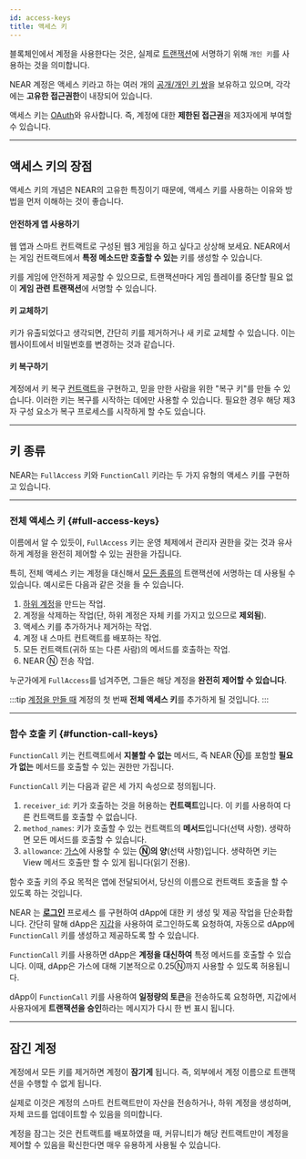 ```yaml
---
id: access-keys
title: 액세스 키
---
```

블록체인에서 계정을 사용한다는 것은, 실제로 [트랜잭션](../transactions/overview.md)에 서명하기 위해 `개인 키`를 사용하는 것을 의미합니다.

NEAR 계정은 액세스 키라고 하는 여러 개의 [공개/개인 키 쌍](https://en.wikipedia.org/wiki/Public-key_cryptography)을 보유하고 있으며, 각각에는 **고유한 접근권한**이 내장되어 있습니다.

액세스 키는 [OAuth](https://en.wikipedia.org/wiki/OAuth)와 유사합니다. 즉, 계정에 대한 **제한된 접근권**을 제3자에게 부여할 수 있습니다.

---

## 액세스 키의 장점
액세스 키의 개념은 NEAR의 고유한 특징이기 때문에, 액세스 키를 사용하는 이유와 방법을 먼저 이해하는 것이 좋습니다.

#### 안전하게 앱 사용하기
웹 앱과 스마트 컨트랙트로 구성된 웹3 게임을 하고 싶다고 상상해 보세요. NEAR에서는 게임 컨트랙트에서 **특정 메소드만 호출할 수 있는** 키를 생성할 수 있습니다.

키를 게임에 안전하게 제공할 수 있으므로, 트랜잭션마다 게임 플레이를 중단할 필요 없이 **게임 관련 트랜잭션**에 서명할 수 있습니다.

#### 키 교체하기
키가 유출되었다고 생각되면, 간단히 키를 제거하거나 새 키로 교체할 수 있습니다. 이는 웹사이트에서 비밀번호를 변경하는 것과 같습니다.

#### 키 복구하기
계정에서 키 복구 [컨트랙트](smartcontract.md)을 구현하고, 믿을 만한 사람을 위한 "복구 키"를 만들 수 있습니다. 이러한 키는 복구를 시작하는 데에만 사용할 수 있습니다.
필요한 경우 해당 제3자 구성 요소가 복구 프로세스를 시작하게 할 수도 있습니다. 

---

## 키 종류

NEAR는 `FullAccess` 키와 `FunctionCall` 키라는 두 가지 유형의 액세스 키를 구현하고 있습니다.

<hr class="subsection" />

### 전체 액세스 키 {#full-access-keys}

이름에서 알 수 있듯이, `FullAccess` 키는 운영 체제에서 관리자 권한을 갖는 것과 유사하게 계정을 완전히 제어할 수 있는 권한을 가집니다.

특히, 전체 액세스 키는 계정을 대신해서 [모든 종류의](https://nomicon.io/RuntimeSpec/Actions) 트랜잭션에 서명하는 데 사용될 수 있습니다. 예시로든 다음과 같은 것을 들 수 있습니다.

1. [하위 계정](account-id.md#rules-for-creating-named-accounts)을 만드는 작업.
2. 계정을 삭제하는 작업(단, 하위 계정은 자체 키를 가지고 있으므로 **제외됨**).
3. 액세스 키를 추가하거나 제거하는 작업.
4. 계정 내 스마트 컨트랙트를 배포하는 작업.
5. 모든 컨트랙트(귀하 또는 다른 사람)의 메서드를 호출하는 작업.
6. NEAR Ⓝ 전송 작업.

누군가에게 `FullAccess`를 넘겨주면, 그들은 해당 계정을 **완전히 제어할 수 있습니다**.

:::tip
[계정을 만들 때](creating-accounts.md) 계정의 첫 번째 **전체 액세스 키**를 추가하게 될 것입니다.
:::

<hr class="subsection" />

### 함수 호출 키 {#function-call-keys}

`FunctionCall` 키는 컨트랙트에서 **지불할 수 없는** 메서드, 즉 NEAR Ⓝ를 포함할 **필요가 없는** 메서드를 호출할 수 있는 권한만 가집니다.

`FunctionCall` 키는 다음과 같은 세 가지 속성으로 정의됩니다.
1. `receiver_id`: 키가 호출하는 것을 허용하는 **컨트랙트**입니다. 이 키를 사용하여 다른 컨트랙트를 호출할 수 없습니다.
2. `method_names`: 키가 호출할 수 있는 컨트랙트의 **메서드**입니다(선택 사항). 생략하면 모든 메서드를 호출할 수 있습니다.
3. `allowance`: [가스](../transactions/gas.md)에 사용할 수 있는 **Ⓝ의 양**(선택 사항)입니다. 생략하면 키는 View 메서드 호출만 할 수 있게 됩니다(읽기 전용).

함수 호출 키의 주요 목적은 앱에 전달되어서, 당신의 이름으로 컨트랙트 호출을 할 수 있도록 하는 것입니다.

NEAR 는 [**로그인**](../../../2.develop/integrate/frontend.md#user-sign-in) 프로세스 를 구현하여 dApp에 대한 키 생성 및 제공 작업을 단순화합니다. 간단히 말해 dApp은 [지갑](https://testnet.mynearwallet.com)을 사용하여 로그인하도록 요청하여, 자동으로 dApp에 `FunctionCall` 키를 생성하고 제공하도록 할 수 있습니다.

`FunctionCall` 키를 사용하면 dApp은 **계정을 대신하여** 특정 메서드를 호출할 수 있습니다. 이때, dApp은 가스에 대해 기본적으로 0.25Ⓝ까지 사용할 수 있도록 허용됩니다. 

dApp이 `FunctionCall` 키를 사용하여 **일정량의 토큰**을 전송하도록 요청하면, 지갑에서 사용자에게 **트랜잭션을 승인**하라는 메시지가 다시 한 번 표시 됩니다.



---

## 잠긴 계정
계정에서 모든 키를 제거하면 계정이 **잠기게** 됩니다. 즉, 외부에서 계정 이름으로 트랜잭션을 수행할 수 없게 됩니다.

실제로 이것은 계정의 스마트 컨트랙트만이 자산을 전송하거나, 하위 계정을 생성하며, 자체 코드를 업데이트할 수 있음을 의미합니다.

계정을 잠그는 것은 컨트랙트를 배포하였을 때, 커뮤니티가 해당 컨트랙트만이 계정을 제어할 수 있음을 확신한다면 매우 유용하게 사용될 수 있습니다.
